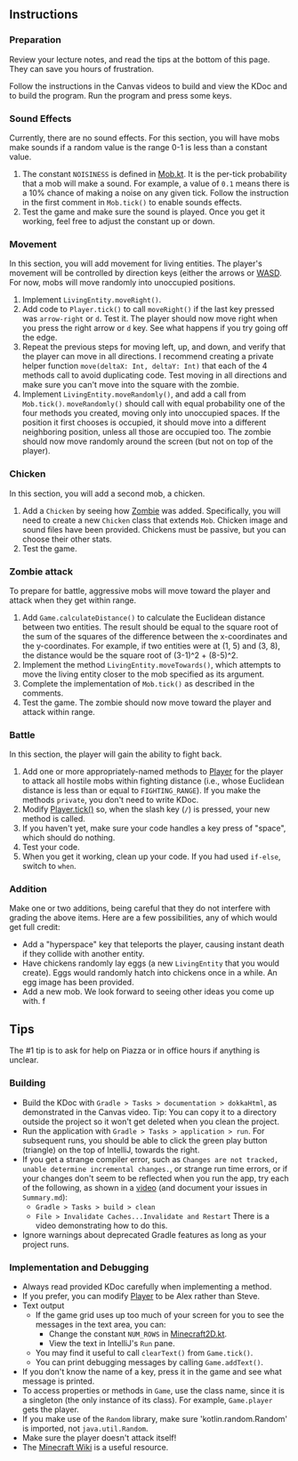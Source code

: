 ## Instructions

### Preparation

Review your lecture notes, and read the tips at the bottom of this page. They
can save you hours of frustration.

Follow the instructions in the Canvas videos to build and view the KDoc and
to build the program. Run the program and press some keys.

### Sound Effects

Currently, there are no sound effects. For this section, you will have
mobs make sounds if a random value is the range 0-1 is less than a
constant value.

1. The constant `NOISINESS` is defined in [Mob.kt](Mob.kt). It is the per-tick
   probability that a mob will make a sound. For example, a value of `0.1`
   means there is a 10% chance of making a noise on any given tick. Follow
   the instruction in the first comment in `Mob.tick()` to enable sounds
   effects.
2. Test the game and make sure the sound is played. Once you get it working,
   feel free to adjust the constant up or down.

### Movement

In this section, you will add movement for living entities. The player's
movement will be controlled by direction keys (either the arrows or
[WASD](https://en.wikipedia.org/wiki/Arrow_keys#WASD_keys). For now,
mobs will move randomly into unoccupied positions.

1. Implement `LivingEntity.moveRight()`.
2. Add code to `Player.tick()` to call `moveRight()` if the last
   key pressed was `arrow-right` or `d`. Test it. The player should now move
   right when you press the right arrow or `d` key. See what happens if you try
   going off the edge.
3. Repeat the previous steps for moving left, up, and down, and verify that
   the player can move in all directions. I recommend creating a private helper
   function `move(deltaX: Int, deltaY: Int)` that each of the 4 methods call
   to avoid duplicating code. Test moving in all directions and make sure
   you can't move into the square with the zombie.
4. Implement `LivingEntity.moveRandomly()`, and add a call from `Mob.tick()`.
   `moveRandomly()` should call with equal probability one of the four
   methods you created, moving only into unoccupied spaces. If the position
   it first chooses is occupied, it should move into a different neighboring
   position, unless all those are occupied too. The zombie should now
   move randomly around the screen (but not on top of the player).

### Chicken

In this section, you will add a second mob, a chicken.

1. Add a `Chicken` by seeing how [Zombie](Zombie.kt) was added. Specifically,
   you will need to create a new `Chicken` class that extends `Mob`. Chicken
   image and sound files have been provided. Chickens must be passive, but you
   can choose their other stats.
2. Test the game.

### Zombie attack

To prepare for battle, aggressive mobs will move toward the player and
attack when they get within range.

1. Add `Game.calculateDistance()` to calculate the Euclidean distance
   between two entities. The result should be equal to the square root of
   the sum of the squares of the difference between the x-coordinates and
   the y-coordinates. For example, if two entities were at (1, 5) and
   (3, 8), the distance would be the square root of (3-1)^2 + (8-5)^2.
2. Implement the method `LivingEntity.moveTowards()`, which attempts to move the
   living entity closer to the mob specified as its argument.
3. Complete the implementation of `Mob.tick()` as described in the
   comments.
4. Test the game. The zombie should now move toward the player and
   attack within range.

### Battle

In this section, the player will gain the ability to fight back.

1. Add one or more appropriately-named methods to [Player](Player.kt) for the
   player to attack all hostile mobs within fighting distance (i.e., whose
   Euclidean distance is less than or equal to `FIGHTING_RANGE`). If you
   make the methods `private`, you don't need to write KDoc.
2. Modify [Player.tick()](Player.kt) so, when the slash key (`/`) is pressed,
   your new method is called.
3. If you haven't yet, make sure your code handles a key press of "space",
   which should do nothing.
4. Test your code.
5. When you get it working, clean up your code. If you had used `if-else`,
   switch to `when`.

### Addition

Make one or two additions, being careful that they do not interfere with
grading the above items. Here are a few possibilities, any of which would get
full credit:

* Add a "hyperspace" key that teleports the player, causing instant death if
  they collide with another entity.
* Have chickens randomly lay eggs (a new `LivingEntity` that you would create).
  Eggs would randomly hatch into chickens once in a while. An egg image has been
  provided.
* Add a new mob.
  We look forward to seeing other ideas you come up with.
  f

## Tips

The #1 tip is to ask for help on Piazza or in office hours if anything is
unclear.

### Building

* Build the KDoc with `Gradle > Tasks > documentation > dokkaHtml`, as
  demonstrated in the Canvas video. Tip: You can copy it to a directory
  outside the project so it won't get deleted when you clean the project.
* Run the application with `Gradle > Tasks > application > run`. For subsequent
  runs, you should be able to click the green play button (triangle) on the
  top of IntelliJ, towards the right.
* If you get a strange compiler error, such as `Changes are not tracked,
  unable determine incremental changes.`, or strange run time errors, or if
  your changes don't seem to be reflected when you run the app, try each
  of the following, as shown in
  a [video](https://northeastern.hosted.panopto.com/Panopto/Pages/Viewer.aspx?id=458c3135-d54d-4ff8-b5f0-b203014d61f2)
  (and document your issues in `Summary.md`):
    * `Gradle > Tasks > build > clean`
    * `File > Invalidate Caches...Invalidate and Restart`
      There is a video demonstrating how to do this.
* Ignore warnings about deprecated Gradle features as long as your project runs.

### Implementation and Debugging

* Always read provided KDoc carefully when implementing a method.
* If you prefer, you can modify [Player](Player.kt) to be Alex rather than
  Steve.
* Text output
    * If the game grid uses up too much of your screen for you to see the
      messages in the text area, you can:
        - Change the constant `NUM_ROWS` in [Minecraft2D.kt](Minecraft2D.kt).
        - View the text in IntelliJ's `Run` pane.
    * You may find it useful to call `clearText()` from `Game.tick()`.
    * You can print debugging messages by calling `Game.addText()`.
* If you don't know the name of a key, press it in the game and see what message
  is printed.
* To access properties or methods in `Game`, use the class name, since it is a
  singleton (the only instance of its class). For example, `Game.player` gets
  the player.
* If you make use of the `Random` library, make sure 'kotlin.random.Random' is
  imported, not `java.util.Random`.
* Make sure the player doesn't attack itself!
* The [Minecraft Wiki](https://minecraft.fandom.com/wiki/Minecraft_Wiki) is
  a useful resource.
